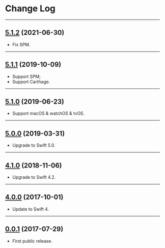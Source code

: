 # Change Log

-----

## [5.1.2](https://github.com/EFPrefix/EFSafeArray/releases/tag/5.1.2) (2021-06-30)

* Fix SPM.

---

## [5.1.1](https://github.com/EFPrefix/EFSafeArray/releases/tag/5.1.1) (2019-10-09)

* Support SPM;
* Support Carthage.

---

## [5.1.0](https://github.com/EFPrefix/EFSafeArray/releases/tag/5.1.0) (2019-06-23)

* Support macOS & watchOS & tvOS.

---

## [5.0.0](https://github.com/EFPrefix/EFSafeArray/releases/tag/5.0.0) (2019-03-31)

* Upgrade to Swift 5.0.

---

## [4.1.0](https://github.com/EFPrefix/EFSafeArray/releases/tag/4.1.0) (2018-11-06)

* Upgrade to Swift 4.2.

---

## [4.0.0](https://github.com/EFPrefix/EFSafeArray/releases/tag/4.0.0) (2017-10-01)

* Update to Swift 4.

---

## [0.0.1](https://github.com/EFPrefix/EFSafeArray/releases/tag/0.0.1) (2017-07-29)

* First public release.
